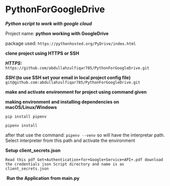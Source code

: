 # PythonForGoogleDrive

**_Python script to work with google cloud_**

Project name: **python working with GoogleDrive**

package used: ```https://pythonhosted.org/PyDrive/index.html```

**clone project using HTTPS or SSH**

**_HTTPS:_**
```https://github.com/abdullahzulfiqar785/PythonForGoogleDrive.git```

**_SSH:_(to use SSH set your email in local project config file)**
```git@github.com:abdullahzulfiqar785/PythonForGoogleDrive.git```

**make and activate environment for project using command given**

**making environment and installing dependencies on macOS/Linux/Windows**

```
pip install pipenv
```

```
pipenv install
```

after that use the command: `pipenv --venv` so will have the interpretar path.
Select interpreter from this path and activate the environment

**Setup client_secrets.json**

`
Read this pdf Get+Authentication+for+Google+Service+API+.pdf
download the credentials json Script directory and name is as client_secrets.json
`

​
**Run the Application from main.py**
